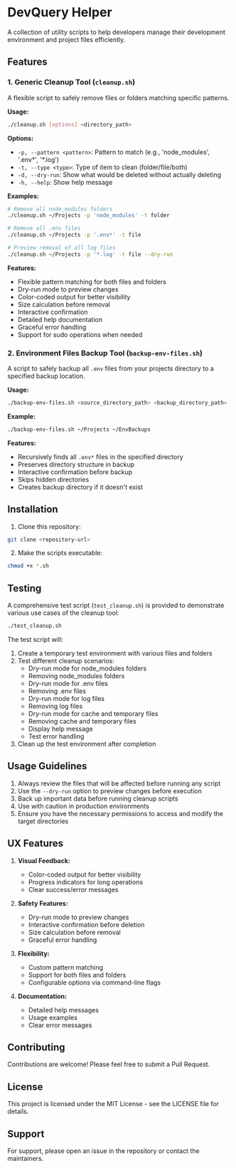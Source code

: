 # DevQuery Helper

A collection of utility scripts to help developers manage their development environment and project files efficiently.

## Features

### 1. Generic Cleanup Tool (`cleanup.sh`)
A flexible script to safely remove files or folders matching specific patterns.

**Usage:**
```bash
./cleanup.sh [options] <directory_path>
```

**Options:**
- `-p, --pattern <pattern>`: Pattern to match (e.g., 'node_modules', '.env*', '*.log')
- `-t, --type <type>`: Type of item to clean (folder/file/both)
- `-d, --dry-run`: Show what would be deleted without actually deleting
- `-h, --help`: Show help message

**Examples:**
```bash
# Remove all node_modules folders
./cleanup.sh ~/Projects -p 'node_modules' -t folder

# Remove all .env files
./cleanup.sh ~/Projects -p '.env*' -t file

# Preview removal of all log files
./cleanup.sh ~/Projects -p '*.log' -t file --dry-run
```

**Features:**
- Flexible pattern matching for both files and folders
- Dry-run mode to preview changes
- Color-coded output for better visibility
- Size calculation before removal
- Interactive confirmation
- Detailed help documentation
- Graceful error handling
- Support for sudo operations when needed

### 2. Environment Files Backup Tool (`backup-env-files.sh`)
A script to safely backup all `.env` files from your projects directory to a specified backup location.

**Usage:**
```bash
./backup-env-files.sh <source_directory_path> <backup_directory_path>
```

**Example:**
```bash
./backup-env-files.sh ~/Projects ~/EnvBackups
```

**Features:**
- Recursively finds all `.env*` files in the specified directory
- Preserves directory structure in backup
- Interactive confirmation before backup
- Skips hidden directories
- Creates backup directory if it doesn't exist

## Installation

1. Clone this repository:
```bash
git clone <repository-url>
```

2. Make the scripts executable:
```bash
chmod +x *.sh
```

## Testing

A comprehensive test script (`test_cleanup.sh`) is provided to demonstrate various use cases of the cleanup tool:

```bash
./test_cleanup.sh
```

The test script will:
1. Create a temporary test environment with various files and folders
2. Test different cleanup scenarios:
   - Dry-run mode for node_modules folders
   - Removing node_modules folders
   - Dry-run mode for .env files
   - Removing .env files
   - Dry-run mode for log files
   - Removing log files
   - Dry-run mode for cache and temporary files
   - Removing cache and temporary files
   - Display help message
   - Test error handling
3. Clean up the test environment after completion

## Usage Guidelines

1. Always review the files that will be affected before running any script
2. Use the `--dry-run` option to preview changes before execution
3. Back up important data before running cleanup scripts
4. Use with caution in production environments
5. Ensure you have the necessary permissions to access and modify the target directories

## UX Features

1. **Visual Feedback:**
   - Color-coded output for better visibility
   - Progress indicators for long operations
   - Clear success/error messages

2. **Safety Features:**
   - Dry-run mode to preview changes
   - Interactive confirmation before deletion
   - Size calculation before removal
   - Graceful error handling

3. **Flexibility:**
   - Custom pattern matching
   - Support for both files and folders
   - Configurable options via command-line flags

4. **Documentation:**
   - Detailed help messages
   - Usage examples
   - Clear error messages

## Contributing

Contributions are welcome! Please feel free to submit a Pull Request.

## License

This project is licensed under the MIT License - see the LICENSE file for details.

## Support

For support, please open an issue in the repository or contact the maintainers. 